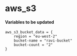 # aws_s3

#### Variables to be updated
```
aws_s3_bucket_data = {
    region = "eu-west-2"
    bucket-name = "ravi-bucket"
    bucket-count = "2"
}
```
